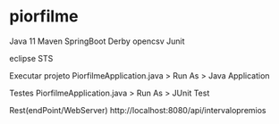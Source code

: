 # piorfilme

Java 11
Maven
SpringBoot
Derby
opencsv
Junit

eclipse STS 

Executar projeto
PiorfilmeApplication.java > Run As > Java Application

Testes
PiorfilmeApplication.java > Run As > JUnit Test

Rest(endPoint/WebServer)
http://localhost:8080/api/intervalopremios
